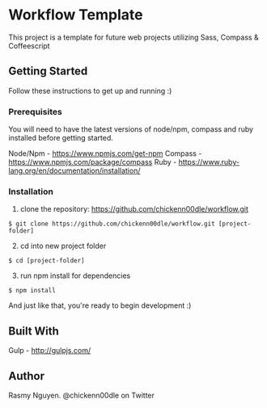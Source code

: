 # Workflow Template

This project is a template for future web projects utilizing Sass, Compass & Coffeescript


## Getting Started

Follow these instructions to get up and running :)

### Prerequisites

You will need to have the latest versions of node/npm, compass and ruby installed before getting started.

Node/Npm -  https://www.npmjs.com/get-npm
Compass - https://www.npmjs.com/package/compass
Ruby - https://www.ruby-lang.org/en/documentation/installation/

### Installation

1. clone the repository: https://github.com/chickenn00dle/workflow.git

```
$ git clone https://github.com/chickenn00dle/workflow.git [project-folder]
```

2. cd into new project folder

```
$ cd [project-folder]
```

3. run npm install for dependencies

```
$ npm install
```

And just like that, you're ready to begin development :)


## Built With

Gulp - http://gulpjs.com/


## Author

Rasmy Nguyen. @chickenn00dle on Twitter
